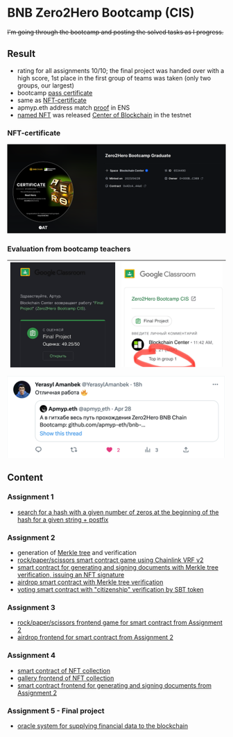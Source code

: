 # BNB Zero2Hero Bootcamp (CIS)

~~I'm going through the bootcamp and posting the solved tasks as I progress.~~

## Result

* rating for all assignments 10/10; the final project was handed over with a high score, 1st place in the first group of teams was taken (only two groups, our largest)
* bootcamp [pass certificate](https://galxe.com/nft/6534490/0xADc466855ebe8d1402C5F7e6706Fccc3AEdB44a0)
* same as [NFT-certificate](https://bscscan.com/tx/0xc8f5ff601a524691018093301d3a04f975978e889e4e3c1516692c00201a2de8)
* apmyp.eth address match [proof](https://app.ens.domains/apmyp.eth) in ENS
* [named NFT](https://testnet.bscscan.com/token/0x99742f6dabfb0cf35eee9e7ab6d0d6b86e564ece?a=9) was released [Center of Blockchain](https://twitter.com/cofblockchain) in the testnet


### NFT-certificate

![](images/nft-cert.png)

### Evaluation from bootcamp teachers
| ![](images/score1.jpg) | ![](images/score2.jpg) |
|---|---|

![](images/twitter_yerasyl.png)

## Content

### Assignment 1

* [search for a hash with a given number of zeros at the beginning of the hash for a given string + postfix](assignment-01/README.md)

### Assignment 2

* generation of [Merkle tree](assignment-02/merkle-tree/) and verification
* [rock/paper/scissors smart contract game using Chainlink VRF v2](assignment-02/1_RockPaperScissors.sol)
* [smart contract for generating and signing documents with Merkle tree verification, issuing an NFT signature](assignment-02/2_SignDocument.sol)
* [airdrop smart contract with Merkle tree verification](assignment-02/3_Airdrop.sol)
* [voting smart contract with "citizenship" verification by SBT token](assignment-02/4_Ballot.sol)

### Assignment 3

* [rock/paper/scissors frontend game for smart contract from Assignment 2](assignment-03/1_RockPaperScissors_Frontend/README.md)
* [airdrop frontend for smart contract from Assignment 2](assignment-03/2_Airdrop_Frontend/README.md)

### Assignment 4

* [smart contract of NFT collection](assignment-04/1_NFT-Contract/README.md)
* [gallery frontend of NFT collection](assignment-04/2_NFT-Gallery/README.md)
* [smart contract frontend for generating and signing documents from Assignment 2](assignment-04/3_SignDocument/frontend/README.md)

### Assignment 5 - Final project

* [oracle system for supplying financial data to the blockchain](assignment-05_final_project/README.md)
